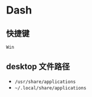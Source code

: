 # Dash

## 快捷键

`Win`

## desktop 文件路径

* `/usr/share/applications`
* `~/.local/share/applications`
